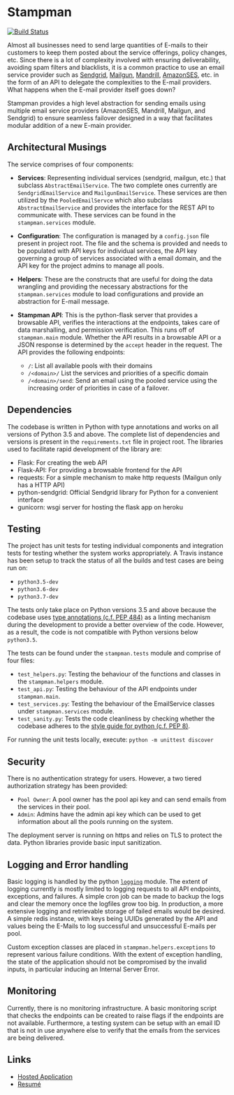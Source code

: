 Stampman
========
[![Build Status](https://travis-ci.org/thunderboltsid/stampman.svg?branch=master)](https://travis-ci.org/thunderboltsid/stampman)

Almost all businesses need to send large quantities of E-mails to their customers to keep them posted about the service offerings, policy changes, etc. Since there is a lot of complexity involved with ensuring deliverability, avoiding spam filters and blacklists, it is a common practice to use an email service provider such as [Sendgrid](), [Mailgun](), [Mandrill](), [AmazonSES](), etc. in the form of an API to delegate the complexities to the E-mail providers. What happens when the E-mail provider itself goes down?

Stampman provides a high level abstraction for sending emails using multiple email service providers (AmazonSES, Mandrill, Mailgun, and Sendgrid) to ensure seamless failover designed in a way that facilitates modular addition of a new E-main provider.

Architectural Musings
---------------------
The service comprises of four components:

  - **Services**: Representing individual services (sendgrid, mailgun, etc.) that subclass `AbstractEmailService`. The two complete ones currently are `SendgridEmailService` and `MailgunEmailService`. These services are then utilized by the `PooledEmailServce` which also subclass `AbstractEmailService` and provides the interface for the REST API to communicate with. These services can be found in the `stampman.services` module.
  - **Configuration**: The configuration is managed by a `config.json` file present in project root. The file and the schema is provided and needs to be populated with API keys for individual services, the API key governing a group of services associated with a email domain, and the API key for the project admins to manage all pools. 
  - **Helpers**: These are the constructs that are useful for doing the data wrangling and providing the necessary abstractions for the `stampman.services` module to load configurations and provide an abstraction for E-mail message.
  - **Stampman API**: This is the python-flask server that provides a browsable API, verifies the interactions at the endpoints, takes care of data marshalling, and permission verification. This runs off of `stampman.main` module. Whether the API results in a browsable API or a JSON response is determined by the `accept` header in the request. The API provides the following endpoints:
  
    * `/`: List all available pools with their domains
    * `/<domain>/` List the services and priorities of a specific domain
    * `/<domain>/send`: Send an email using the pooled service using the increasing order of priorities in case of a failover.
    
Dependencies
------------
The codebase is written in Python with type annotations and works on all versions of Python 3.5 and above. The complete list of dependencies and versions is present in the `requirements.txt` file in project root. The libraries used to facilitate rapid development of the library are:

  - Flask: For creating the web API
  - Flask-API: For providing a browsable frontend for the API
  - requests: For a simple mechanism to make http requests (Mailgun only has a HTTP API)
  - python-sendgrid: Official Sendgrid library for Python for a convenient interface
  - gunicorn: wsgi server for hosting the flask app on heroku

Testing
-------
The project has unit tests for testing individual components and integration tests for testing whether the system works appropriately. A Travis instance has been setup to track the status of all the builds and test cases are being run on:

  - `python3.5-dev`
  - `python3.6-dev`
  - `python3.7-dev`
  
The tests only take place on Python versions 3.5 and above because the codebase uses [type annotations (c.f. PEP 484)](https://www.python.org/dev/peps/pep-0484/) as a linting mechanism during the development to provide a better overview of the code. However, as a result, the code is not compatible with Python versions below `python3.5`.

The tests can be found under the `stampman.tests` module and comprise of four files:
   
  - `test_helpers.py`: Testing the behaviour of the functions and classes in the `stampman.helpers` module.
  - `test_api.py`: Testing the behaviour of the API endpoints under `stampman.main`.
  - `test_services.py`: Testing the behaviour of the EmailService classes under `stampman.services` module.
  - `test_sanity.py`: Tests the code cleanliness by checking whether the codebase adheres to the [style guide for python (c.f. PEP 8)](https://www.python.org/dev/peps/pep-0008/).

For running the unit tests locally, execute:
`python -m unittest discover`

Security
--------
There is no authentication strategy for users. However, a two tiered authorization strategy has been provided:

  - `Pool Owner`: A pool owner has the pool api key and can send emails from the services in their pool.
  - `Admin`: Admins have the admin api key which can be used to get information about all the pools running on the system.
  
The deployment server is running on https and relies on TLS to protect the data. Python libraries provide basic input sanitization.

Logging and Error handling
--------------------------
Basic logging is handled by the python [`logging`](https://docs.python.org/3/library/logging.html) module. The extent of logging currently is mostly limited to logging requests to all API endpoints, exceptions, and failures. A simple cron job can be made to backup the logs and clear the memory once the logfiles grow too big. In production, a more extensive logging and retrievable storage of failed emails would be desired. A simple redis instance, with keys being UUIDs generated by the API and values being the E-Mails to log successful and unsuccessful E-mails per pool. 

Custom exception classes are placed in `stampman.helpers.exceptions` to represent various failure conditions. With the extent of exception handling, the state of the application should not be compromised by the invalid inputs, in particular inducing an Internal Server Error.

Monitoring
----------
Currently, there is no monitoring infrastructure. A basic monitoring script that checks the endpoints can be created to raise flags if the endpoints are not available. Furthermore, a testing system can be setup with an email ID that is not in use anywhere else to verify that the emails from the services are being delivered.

Links
-----
  - [Hosted Application](https://stampman.herokuapp.com)
  - [Resumé](http://sshukla.de/artifacts/CV_Siddharth_Shukla.pdg)